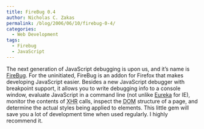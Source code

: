 ```yaml
---
title: FireBug 0.4
author: Nicholas C. Zakas
permalink: /blog/2006/06/10/firebug-0-4/
categories:
  - Web Development
tags:
  - Firebug
  - JavaScript
---
```

The next generation of JavaScript debugging is upon us, and it&#8217;s name is <a title="FireBug" rel="external" href="http://www.joehewitt.com/software/firebug/">FireBug</a>. For the uninitiated, FireBug is an addon for Firefox that makes developing JavaScript easier. Besides a new JavaScript debugger with breakpoint support, it allows you to write debugging info to a console window, evaluate JavaScript in a command line (not unlike <a rel="internal" href="/downloads">Eureka</a> for IE), monitor the contents of <acronym title="XMLHttpRequest">XHR</acronym> calls, inspect the <acronym title="Document Object Model">DOM</acronym> structure of a page, and determine the actual styles being applied to elements. This little gem will save you a lot of development time when used regularly. I highly recommend it.
